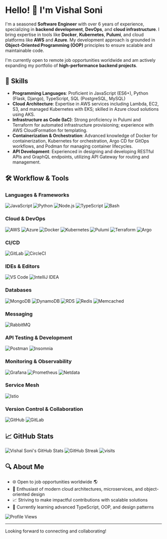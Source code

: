 # Hello! 👋 I'm Vishal Soni

I'm a seasoned **Software Engineer** with over 6 years of experience, specializing in **backend development**, **DevOps**, and **cloud infrastructure**. I bring expertise in tools like **Docker**, **Kubernetes**, **Pulumi**, and cloud platforms like **AWS** and **Azure**. My development approach is grounded in **Object-Oriented Programming (OOP)** principles to ensure scalable and maintainable code.

I'm currently open to remote job opportunities worldwide and am actively expanding my portfolio of **high-performance backend projects**. 


## 🚀 Skills

- **Programming Languages**: Proficient in JavaScript (ES6+), Python (Flask, Django), TypeScript, SQL (PostgreSQL, MySQL)
- **Cloud Architecture**: Expertise in AWS services including Lambda, EC2, S3, and managed Kubernetes with EKS; skilled in Azure cloud solutions using AKS.
- **Infrastructure as Code (IaC)**: Strong proficiency in Pulumi and Terraform for automated infrastructure provisioning; experience with AWS CloudFormation for templating.
- **Containerization & Orchestration**: Advanced knowledge of Docker for containerization, Kubernetes for orchestration, Argo CD for GitOps workflows, and Podman for managing container lifecycles.
- **API Development**: Experienced in designing and developing RESTful APIs and GraphQL endpoints, utilizing API Gateway for routing and management.


## 🛠️ Workflow & Tools

### Languages & Frameworks
![JavaScript](https://img.shields.io/badge/JavaScript-%23F7DF1E.svg?style=for-the-badge&logo=javascript&logoColor=black)
![Python](https://img.shields.io/badge/Python-%2314354C.svg?style=for-the-badge&logo=python&logoColor=white)
![Node.js](https://img.shields.io/badge/Node.js-%23339933.svg?style=for-the-badge&logo=node.js&logoColor=white)
![TypeScript](https://img.shields.io/badge/TypeScript-%232B7489.svg?style=for-the-badge&logo=typescript&logoColor=white)
![Bash](https://img.shields.io/badge/Bash-%234EAA25.svg?style=for-the-badge&logo=gnubash&logoColor=white)

### Cloud & DevOps
![AWS](https://img.shields.io/badge/AWS-%23FF9900.svg?style=for-the-badge&logo=amazon-aws&logoColor=white)
![Azure](https://img.shields.io/badge/Azure-%230072C6.svg?style=for-the-badge&logo=microsoft-azure&logoColor=white)
![Docker](https://img.shields.io/badge/Docker-%230db7ed.svg?style=for-the-badge&logo=docker&logoColor=white)
![Kubernetes](https://img.shields.io/badge/Kubernetes-%23326ce5.svg?style=for-the-badge&logo=kubernetes&logoColor=white)
![Pulumi](https://img.shields.io/badge/Pulumi-%237F45EC.svg?style=for-the-badge&logo=pulumi&logoColor=white)
![Terraform](https://img.shields.io/badge/Terraform-%235835CC.svg?style=for-the-badge&logo=terraform&logoColor=white)
![Argo](https://img.shields.io/badge/Argo-%23E01F65.svg?style=for-the-badge&logo=argo&logoColor=white)

### CI/CD
![GitLab](https://img.shields.io/badge/GitLab-%23FCA121.svg?style=for-the-badge&logo=gitlab&logoColor=white)
![CircleCI](https://img.shields.io/badge/CircleCI-%23343434.svg?style=for-the-badge&logo=circleci&logoColor=white)

### IDEs & Editors
![VS Code](https://img.shields.io/badge/VS%20Code-%23007ACC.svg?style=for-the-badge&logo=visual-studio-code&logoColor=white)
![IntelliJ IDEA](https://img.shields.io/badge/IntelliJ%20IDEA-%23000000.svg?style=for-the-badge&logo=intellij-idea&logoColor=white)

### Databases
![MongoDB](https://img.shields.io/badge/MongoDB-%2347A248.svg?style=for-the-badge&logo=mongodb&logoColor=white)
![DynamoDB](https://img.shields.io/badge/DynamoDB-%233232DB.svg?style=for-the-badge&logo=amazon-dynamodb&logoColor=white)
![RDS](https://img.shields.io/badge/Amazon%20RDS-%23F7A34B.svg?style=for-the-badge&logo=amazon-rds&logoColor=white)
![Redis](https://img.shields.io/badge/Redis-%23C72A3D.svg?style=for-the-badge&logo=redis&logoColor=white)
![Memcached](https://img.shields.io/badge/Memcached-%233B7B45.svg?style=for-the-badge&logo=memcached&logoColor=white)

### Messaging
![RabbitMQ](https://img.shields.io/badge/RabbitMQ-%234A86C7.svg?style=for-the-badge&logo=rabbitmq&logoColor=white)

### API Testing & Development
![Postman](https://img.shields.io/badge/Postman-%23FF6C37.svg?style=for-the-badge&logo=postman&logoColor=white)
![Insomnia](https://img.shields.io/badge/Insomnia-%234B4B4B.svg?style=for-the-badge&logo=insomnia&logoColor=white)

### Monitoring & Observability
![Grafana](https://img.shields.io/badge/Grafana-%23F46800.svg?style=for-the-badge&logo=grafana&logoColor=white)
![Prometheus](https://img.shields.io/badge/Prometheus-%23E6522C.svg?style=for-the-badge&logo=prometheus&logoColor=white)
![Netdata](https://img.shields.io/badge/Netdata-%23000000.svg?style=for-the-badge&logo=netdata&logoColor=white)

### Service Mesh
![Istio](https://img.shields.io/badge/Istio-%23000000.svg?style=for-the-badge&logo=istio&logoColor=white)

### Version Control & Collaboration
![GitHub](https://img.shields.io/badge/GitHub-%23181717.svg?style=for-the-badge&logo=github&logoColor=white)
![GitLab](https://img.shields.io/badge/GitLab-%23FCA121.svg?style=for-the-badge&logo=gitlab&logoColor=white)


## 📈 GitHub Stats

![Vishal Soni's GitHub Stats](https://github-readme-stats.vercel.app/api?username=bytewhisperer11&show_icons=true&theme=dark)
![GitHub Streak](https://github-readme-streak-stats.herokuapp.com/?user=bytewhisperer11)
![visits](https://visit-counter.vercel.app/counter.png?page=https%3A%2F%2Fgithub.com%2Fbytewhisperer11&s=40&c=00ff00&bg=00000000&no=4&ff=digi&tb=&ta=)

## 🔍 About Me

- 🌐 Open to job opportunities worldwide 🌎
- 🧩 Enthusiast of modern cloud architectures, microservices, and object-oriented design
- 📈 Striving to make impactful contributions with scalable solutions
- 🌱 Currently learning advanced TypeScript, OOP, and design patterns 

![Profile Views](https://img.shields.io/badge/Profile%20Views-123-blue?style=for-the-badge&logo=github)


---

Looking forward to connecting and collaborating!
